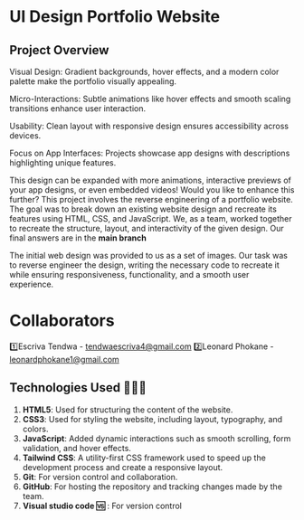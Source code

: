 # UI Design Portfolio Website

## Project Overview
Visual Design: Gradient backgrounds, hover effects, and a modern color palette make the portfolio visually appealing.

Micro-Interactions: Subtle animations like hover effects and smooth scaling transitions enhance user interaction.

Usability: Clean layout with responsive design ensures accessibility across devices.

Focus on App Interfaces: Projects showcase app designs with descriptions highlighting unique features.

This design can be expanded with more animations, interactive previews of your app designs, or even embedded videos! Would you like to enhance this further?
This project involves the reverse engineering of a portfolio website. The goal was to break down an existing website design and recreate its features using HTML, CSS, and JavaScript. We, as a team, worked together to recreate the structure, layout, and interactivity of the given design. Our final answers are in the **main branch**


The initial web design was provided to us as a set of images. Our task was to reverse engineer the design, writing the necessary code to recreate it while ensuring responsiveness, functionality, and a smooth user experience.

# Collaborators
1️⃣Escriva Tendwa - tendwaescriva4@gmail.com
2️⃣Leonard Phokane - leonardphokane1@gmail.com


## Technologies Used 👨🏾‍💻
1)	**HTML5**: Used for structuring the content of the website.
2)	**CSS3**: Used for styling the website, including layout, typography, and colors.
3)	**JavaScript**: Added dynamic interactions such as smooth scrolling, form validation, and hover effects.
4)	**Tailwind CSS**: A utility-first CSS framework used to speed up the development process and create a responsive layout.
5)	**Git**: For version control and collaboration.
6)	**GitHub**: For hosting the repository and tracking changes made by the team.
7)	**Visual studio code 🆚** : For version control


